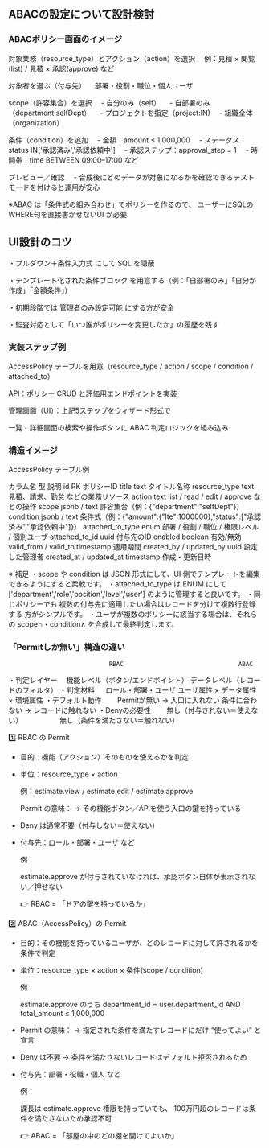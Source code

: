 ## ABACの設定について設計検討

### ABACポリシー画面のイメージ

対象業務（resource_type）とアクション（action）を選択
　例：見積 × 閲覧(list) / 見積 × 承認(approve) など

対象者を選ぶ（付与先）
　部署・役割・職位・個人ユーザ

scope（許容集合）を選択
　- 自分のみ（self）
　- 自部署のみ（department:selfDept）
　- プロジェクトを指定（project:IN)
　- 組織全体（organization）

条件（condition）を追加
　- 金額：amount ≤ 1,000,000
　- ステータス：status IN['承認済み','承認依頼中']
　- 承認ステップ：approval_step = 1
　- 時間帯：time BETWEEN 09:00–17:00 など

プレビュー／確認
　- 合成後にどのデータが対象になるかを確認できるテストモードを付けると運用が安心


※ABAC は「条件式の組み合わせ」でポリシーを作るので、
ユーザーにSQLのWHERE句を直接書かせないUI が必要


## UI設計のコツ

・プルダウン＋条件入力式 にして SQL を隠蔽

・テンプレート化された条件ブロック を用意する（例：「自部署のみ」「自分が作成」「金額条件」）

・初期段階では 管理者のみ設定可能 にする方が安全

・監査対応として「いつ誰がポリシーを変更したか」の履歴を残す



### 実装ステップ例

AccessPolicy テーブルを用意（resource_type / action / scope / condition / attached_to）

API：ポリシー CRUD と評価用エンドポイントを実装

管理画面（UI）：上記5ステップをウィザード形式で

一覧・詳細画面の検索や操作ボタンに ABAC 判定ロジックを組み込み


### 構造イメージ

AccessPolicy テーブル例

カラム名	                型	            説明
id      	            PK  	        ポリシーID
title                   text            タイトル名称
resource_type	        text    	    見積、請求、勤怠 などの業務リソース
action	                text	        list / read / edit / approve などの操作
scope	                jsonb / text	許容集合（例：{"department":"selfDept"}）
condition	            jsonb / text	条件式（例：{"amount":{"lte":1000000},"status":["承認済み","承認依頼中"]}）
attached_to_type	    enum	        部署 / 役割 / 職位 / 権限レベル / 個別ユーザ
attached_to_id	        uuid	        付与先のID
enabled	                boolean	        有効/無効
valid_from / valid_to	timestamp   	適用期間
created_by / updated_by	uuid	        設定した管理者
created_at / updated_at	timestamp	    作成・更新日時

※ 補足
・scope や condition は JSON 形式にして、UI 側でテンプレートを編集できるようにすると柔軟です。
・attached_to_type は ENUM にして ['department','role','position','level','user'] のように管理すると良いです。
・同じポリシーでも 複数の付与先に適用したい場合はレコードを分けて複数行登録する 方がシンプルです。
・ユーザが複数のポリシーに該当する場合は、それらの scope∩・condition∧ を合成して最終判定します。



### 「Permitしか無い」構造の違い
	                            RBAC	                            ABAC
・判定レイヤー　	    機能レベル（ボタン/エンドポイント）	     データレベル（レコードのフィルタ）
・判定材料      　  	ロール・部署・ユーザ                    ユーザ属性 × データ属性 × 環境属性
・デフォルト動作　　	 Permitが無い → 入口に入れない	        条件に合わない → レコードに触れない
・Denyの必要性	    　　無し（付与されない＝使えない）	　　　　　無し（条件を満たさない＝触れない）


1️⃣ RBAC の Permit

- 目的：機能（アクション）そのものを使えるかを判定

- 単位：resource_type × action

  例：estimate.view / estimate.edit / estimate.approve

  Permit の意味：
   → その機能ボタン／APIを使う入口の鍵を持っている

- Deny は通常不要（付与しない＝使えない）

- 付与先：ロール・部署・ユーザ など

   例：

    estimate.approve が付与されていなければ、承認ボタン自体が表示されない／押せない

    👉 RBAC = 「ドアの鍵を持っているか」


2️⃣ ABAC（AccessPolicy）の Permit

- 目的：その機能を持っているユーザが、どのレコードに対して許されるかを条件で判定

- 単位：resource_type × action × 条件(scope / condition)

  例：

  estimate.approve のうち
  department_id = user.department_id AND total_amount ≤ 1,000,000

- Permit の意味：
  → 指定された条件を満たすレコードにだけ “使ってよい” と宣言

- Deny は不要
  → 条件を満たさないレコードはデフォルト拒否されるため

- 付与先：部署・役職・個人 など

  例：

  課長は estimate.approve 権限を持っていても、
  100万円超のレコードは条件を満たさないため承認不可

  👉 ABAC = 「部屋の中のどの棚を開けてよいか」